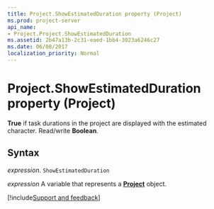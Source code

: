 ```yaml
---
title: Project.ShowEstimatedDuration property (Project)
ms.prod: project-server
api_name:
- Project.Project.ShowEstimatedDuration
ms.assetid: 2b47a13b-2c31-eaed-1bb4-3023a6246c27
ms.date: 06/08/2017
localization_priority: Normal
---
```



# Project.ShowEstimatedDuration property (Project)

 **True** if task durations in the project are displayed with the estimated character. Read/write **Boolean**.


## Syntax

_expression_. `ShowEstimatedDuration`

_expression_ A variable that represents a **[Project](project.project.md)** object.

[!include[Support and feedback](~/includes/feedback-boilerplate.md)]